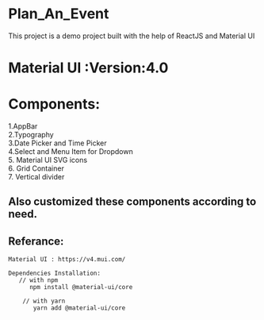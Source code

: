 # Plan_An_Event

This project is a demo project built with the help of ReactJS and Material UI
<br />
# Material UI :Version:4.0
# Components:

   1.AppBar <br />
   2.Typography <br />
   3.Date Picker and Time Picker<br />
   4.Select and Menu Item for Dropdown <br />
   5. Material UI SVG icons<br />
   6. Grid Container<br />
   7. Vertical divider<br />
  
 ## Also customized these components according to need.
 
 ## Referance:
  
    Material UI : https://v4.mui.com/
 
    Dependencies Installation:
       // with npm
          npm install @material-ui/core

        // with yarn
           yarn add @material-ui/core
